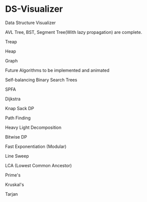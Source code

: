 # DS-Visualizer
Data Structure Visualizer

AVL Tree, BST, Segment Tree(With lazy propagation) are complete. 

Treap

Heap

Graph

Future Algorithms to be implemented and animated


Self-balancing Binary Search Trees

SPFA

Dijkstra

Knap Sack DP

Path Finding

Heavy Light Decomposition

Bitwise DP

Fast Exponentiation (Modular)

Line Sweep

LCA (Lowest Common Ancestor)

Prime's 

Kruskal's 

Tarjan 
